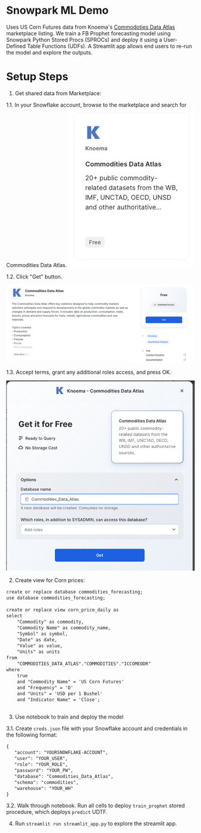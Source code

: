 # Snowpark ML Demo

Uses US Corn Futures data from Knoema's [Commodoties Data Atlas](https://www.snowflake.com/datasets/knoema-commodities-data-atlas/) marketplace listing. We train a FB Prophet forecasting model using Snowpark Python Stored Procs (SPROCs) and deploy it using a User-Defined Table Functions (UDFs). A Streamlit app allows end users to re-run the model and explore the outputs. 

# Setup Steps
1. Get shared data from Marketplace:

1.1. In your Snowflake account, browse to the marketplace and search for Commodities Data Atlas.
![Listing](images/listing.png)

1.2. Click "Get" button. 

![Listing](images/commodities_data_atlas_description.png)

1.3. Accept terms, grant any additional roles access, and press OK.

![Confirm Terms](images/confirm_terms.png)

2. Create view for Corn prices:

```
create or replace database commodities_forecasting;
use database commodities_forecasting;

create or replace view corn_price_daily as 
select 
    "Commodity" as commodity, 
    "Commodity Name" as commodity_name,
    "Symbol" as symbol,
    "Date" as date, 
    "Value" as value, 
    "Units" as units
from 
    "COMMODITIES_DATA_ATLAS"."COMMODITIES"."ICCOMEODR"
where 
    true 
    and "Commodity Name" = 'US Corn Futures'
    and "Frequency" = 'D'
    and "Units" = 'USD per 1 Bushel'
    and "Indicator Name" = 'Close';
    
```


3. Use notebook to train and deploy the model

3.1. Create `creds.json` file with your Snowflake account and credentials in the following format:

```
{
   "account": "YOURSNOWFLAKE-ACCOUNT",
   "user": "YOUR_USER",
   "role": "YOUR_ROLE",
   "password": "YOUR_PW",
   "database": "Commodities_Data_Atlas",
   "schema": "commodities",
   "warehouse": "YOUR_WH"
}
```


3.2. Walk through notebook. Run all cells to deploy `train_prophet` stored procedure, which deploys `predict` UDTF.

4. Run `streamlit run streamlit_app.py` to explore the streamlit app.